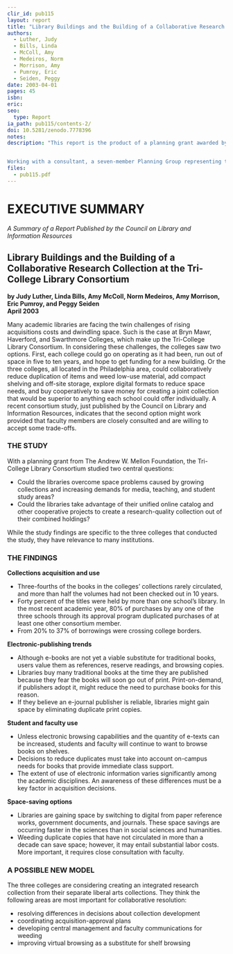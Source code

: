 ```yaml
---
clir_id: pub115
layout: report
title: "Library Buildings and the Building of a Collaborative Research Collection at the Tri-College Library Consortium"
authors: 
  - Luther, Judy 
  - Bills, Linda 
  - McColl, Amy 
  - Medeiros, Norm 
  - Morrison, Amy 
  - Pumroy, Eric 
  - Seiden, Peggy
date: 2003-04-01
pages: 45
isbn:
eric:
seo:
  type: Report
ia_path: pub115/contents-2/
doi: 10.5281/zenodo.7778396
notes:
description: "This report is the product of a planning grant awarded by The Andrew W. Mellon Foundation in 2001 to the Tri-College Library Consortium, which comprises the libraries of Bryn Mawr, Haverford and Swarthmore Colleges. The grant proposal, entitled “Library Buildings and the Building of a Collaborative Research Collection at the Tri-Colleges,” set out a research agenda designed to address two central questions. The first question was a challenge: How could the three libraries come to terms with space problems caused by ever-growing collections and increasing demands to accommodate media, teaching, and student study areas in an environment in which library building expansion was a remote possibility? The second question was an opportunity: Could the libraries take advantage of their history of cooperation and the powerful tool of a unified online catalog to create a single research-quality collection out of the combined holdings of three strong liberal arts colleges?


Working with a consultant, a seven-member Planning Group representing the three colleges and the consortium gathered data on the collections, convened focus groups of faculty and students, and engaged three publishing industry experts to assess the state of electronic publishing. After analyzing the data, the Planning Group studied alternatives for maximizing collection space and made recommendations for new models and strategies to be pursued by the Tri-Colleges consortium."
files:
  - pub115.pdf
---
```


# EXECUTIVE SUMMARY

_A Summary of a Report Published by the Council on Library and Information Resources_

Library Buildings and the Building of a Collaborative Research Collection at the Tri-College Library Consortium
---------------------------------------------------------------------------------------------------------------

**by Judy Luther, Linda Bills, Amy McColl, Norm Medeiros, Amy Morrison, Eric Pumroy, and Peggy Seiden  
April 2003**

Many academic libraries are facing the twin challenges of rising acquisitions costs and dwindling space. Such is the case at Bryn Mawr, Haverford, and Swarthmore Colleges, which make up the Tri-College Library Consortium. In considering these challenges, the colleges saw two options. First, each college could go on operating as it had been, run out of space in five to ten years, and hope to get funding for a new building. Or the three colleges, all located in the Philadelphia area, could collaboratively reduce duplication of items and weed low-use material, add compact shelving and off-site storage, explore digital formats to reduce space needs, and buy cooperatively to save money for creating a joint collection that would be superior to anything each school could offer individually. A recent consortium study, just published by the Council on Library and Information Resources, indicates that the second option might work provided that faculty members are closely consulted and are willing to accept some trade-offs.

### THE STUDY

With a planning grant from The Andrew W. Mellon Foundation, the Tri-College Library Consortium studied two central questions:

*   Could the libraries overcome space problems caused by growing collections and increasing demands for media, teaching, and student study areas?
*   Could the libraries take advantage of their unified online catalog and other cooperative projects to create a research-quality collection out of their combined holdings?

While the study findings are specific to the three colleges that conducted the study, they have relevance to many institutions.

### THE FINDINGS

**Collections acquisition and use**

*   Three-fourths of the books in the colleges’ collections rarely circulated, and more than half the volumes had not been checked out in 10 years.
*   Forty percent of the titles were held by more than one school’s library. In the most recent academic year, 80% of purchases by any one of the three schools through its approval program duplicated purchases of at least one other consortium member.
*   From 20% to 37% of borrowings were crossing college borders.

**Electronic-publishing trends**

*   Although e-books are not yet a viable substitute for traditional books, users value them as references, reserve readings, and browsing copies.
*   Libraries buy many traditional books at the time they are published because they fear the books will soon go out of print. Print-on-demand, if publishers adopt it, might reduce the need to purchase books for this reason.
*   If they believe an e-journal publisher is reliable, libraries might gain space by eliminating duplicate print copies.

**Student and faculty use**

*   Unless electronic browsing capabilities and the quantity of e-texts can be increased, students and faculty will continue to want to browse books on shelves.
*   Decisions to reduce duplicates must take into account on-campus needs for books that provide immediate class support.
*   The extent of use of electronic information varies significantly among the academic disciplines. An awareness of these differences must be a key factor in acquisition decisions.

**Space-saving options**

*   Libraries are gaining space by switching to digital from paper reference works, government documents, and journals. These space savings are occurring faster in the sciences than in social sciences and humanities.
*   Weeding duplicate copies that have not circulated in more than a decade can save space; however, it may entail substantial labor costs. More important, it requires close consultation with faculty.

### A POSSIBLE NEW MODEL

The three colleges are considering creating an integrated research collection from their separate liberal arts collections. They think the following areas are most important for collaborative resolution:

*   resolving differences in decisions about collection development
*   coordinating acquisition-approval plans
*   developing central management and faculty communications for weeding
*   improving virtual browsing as a substitute for shelf browsing